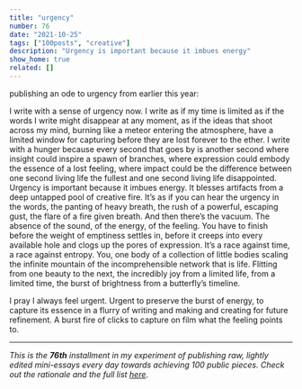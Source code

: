 ```yaml
---
title: "urgency"
number: 76
date: "2021-10-25"
tags: ["100posts", "creative"]
description: "Urgency is important because it imbues energy"
show_home: true
related: []
---
```


publishing an ode to urgency from earlier this year:

I write with a sense of urgency now. I write as if my time is limited as if the words I write might disappear at any moment, as if the ideas that shoot across my mind, burning like a meteor entering the atmosphere, have a limited window for capturing before they are lost forever to the ether. I write with a hunger because every second that goes by is another second where insight could inspire a spawn of branches, where expression could embody the essence of a lost feeling, where impact could be the difference between one second living life the fullest and one second living life disappointed. Urgency is important because it imbues energy. It blesses artifacts from a deep untapped pool of creative fire. It’s as if you can hear the urgency in the words, the panting of heavy breath, the rush of a powerful, escaping gust, the flare of a fire given breath. And then there’s the vacuum. The absence of the sound, of the energy, of the feeling. You have to finish before the weight of emptiness settles in, before it creeps into every available hole and clogs up the pores of expression. It’s a race against time, a race against entropy. You, one body of a collection of little bodies scaling the infinite mountain of the incomprehensible network that is life. Flitting from one beauty to the next, the incredibly joy from a limited life, from a limited time, the burst of brightness from a butterfly’s timeline.

I pray I always feel urgent. Urgent to preserve the burst of energy, to capture its essence in a flurry of writing and making and creating for future refinement. A burst fire of clicks to capture on film what the feeling points to.

---
*This is the **76th** installment in my experiment of publishing raw, lightly edited mini-essays every day towards achieving 100 public pieces. Check out the rationale and the full list [here](/experiments/100posts/)*.
